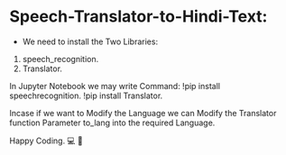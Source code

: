 # Speech-Translator-to-Hindi-Text:

* We need to install the Two Libraries:
1. speech_recognition.
2. Translator.

In Jupyter Notebook we may write Command: 
!pip install speechrecognition.
!pip install Translator.

Incase if we want  to Modify the Language we can Modify the Translator function Parameter to_lang into the required Language. 


Happy Coding.
:computer: :100:
